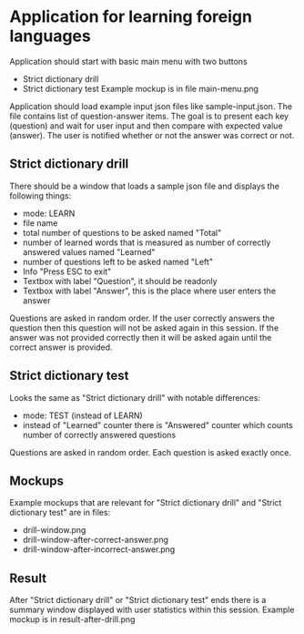 # Application for learning foreign languages #
Application should start with basic main menu with two buttons
- Strict dictionary drill
- Strict dictionary test
Example mockup is in file main-menu.png

Application should load example input json files like sample-input.json. The file contains list of question-answer items. The goal is to present each key (question) and wait for user input and then compare with expected value (answer). The user is notified whether or not the answer was correct or not.

## Strict dictionary drill ##
There should be a window that loads a sample json file and displays the following things:
- mode: LEARN
- file name
- total number of questions to be asked named "Total"
- number of learned words that is measured as number of correctly answered values named "Learned"
- number of questions left to be asked named "Left"
- Info "Press ESC to exit"
- Textbox with label "Question", it should be readonly
- Textbox with label "Answer", this is the place where user enters the answer

Questions are asked in random order. If the user correctly answers the question then this question will not be asked again in this session. If the answer was not provided correctly then it will be asked again until the correct answer is provided.

## Strict dictionary test ##
Looks the same as "Strict dictionary drill" with notable differences:
- mode: TEST (instead of LEARN)
- instead of "Learned" counter there is "Answered" counter which counts number of correctly answered questions

Questions are asked in random order. Each question is asked exactly once.

## Mockups ##
Example mockups that are relevant for "Strict dictionary drill" and "Strict dictionary test" are in files:
- drill-window.png
- drill-window-after-correct-answer.png
- drill-window-after-incorrect-answer.png

## Result ##
After "Strict dictionary drill" or "Strict dictionary test" ends there is a summary window displayed with user statistics within this session. Example mockup is in result-after-drill.png